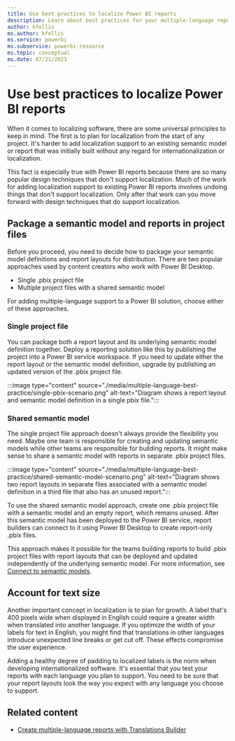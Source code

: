 ```yaml
---
title: Use best practices to localize Power BI reports
description: Learn about best practices for your multiple-language report projects, such as allowing for text size, and packaging reports.
author: kfollis   
ms.author: kfollis
ms.service: powerbi
ms.subservice: powerbi-resource
ms.topic: conceptual
ms.date: 07/21/2023
---
```

# Use best practices to localize Power BI reports

When it comes to localizing software, there are some universal principles to keep in mind. The first is to plan for localization from the start of any project. It's harder to add localization support to an existing semantic model or report that was initially built without any regard for internationalization or localization.

This fact is especially true with Power BI reports because there are so many popular design techniques that don't support localization. Much of the work for adding localization support to existing Power BI reports involves undoing things that don't support localization. Only after that work can you move forward with design techniques that do support localization.

## Package a semantic model and reports in project files

Before you proceed, you need to decide how to package your semantic model definitions and report layouts for distribution. There are two popular approaches used by content creators who work with Power BI Desktop.

- Single .pbix project file
- Multiple project files with a shared semantic model

For adding multiple-language support to a Power BI solution, choose either of these approaches.

### Single project file

You can package both a report layout and its underlying semantic model definition together. Deploy a reporting solution like this by publishing the project into a Power BI service workspace. If you need to update either the report layout or the semantic model definition, upgrade by publishing an updated version of the .pbix project file.

:::image type="content" source="./media/multiple-language-best-practice/single-pbix-scenario.png" alt-text="Diagram shows a report layout and semantic model definition in a single pbix file.":::

### Shared semantic model

The single project file approach doesn't always provide the flexibility you need. Maybe one team is responsible for creating and updating semantic models while other teams are responsible for building reports. It might make sense to share a semantic model with reports in separate .pbix project files.

:::image type="content" source="./media/multiple-language-best-practice/shared-semantic-model-scenario.png" alt-text="Diagram shows two report layouts in separate files associated with a semantic model definition in a third file that also has an unused report.":::

To use the shared semantic model approach, create one .pbix project file with a semantic model and an empty report, which remains unused. After this semantic model has been deployed to the Power BI service, report builders can connect to it using Power BI Desktop to create report-only .pbix files.

This approach makes it possible for the teams building reports to build .pbix project files with report layouts that can be deployed and updated independently of the underlying semantic model. For more information, see [Connect to semantic models](../connect-data/desktop-report-lifecycle-datasets.md).

## Account for text size

Another important concept in localization is to plan for growth. A label that's 400 pixels wide when displayed in English could require a greater width when translated into another language. If you optimize the width of your labels for text in English, you might find that translations in other languages introduce unexpected line breaks or get cut off. These effects compromise the user experience.

Adding a healthy degree of padding to localized labels is the norm when developing internationalized software. It's essential that you test your reports with each language you plan to support. You need to be sure that your report layouts look the way you expect with any language you choose to support.

## Related content

- [Create multiple-language reports with Translations Builder](translation-builder.md)
